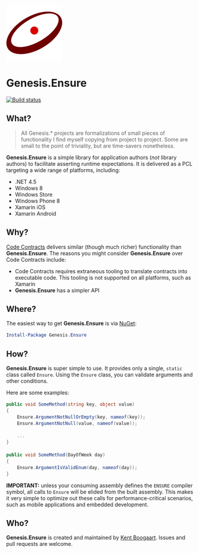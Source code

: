 ![Logo](Art/Logo150x150.png "Logo")

# Genesis.Ensure

[![Build status](https://ci.appveyor.com/api/projects/status/lu38d2kn4tmclwv4?svg=true)](https://ci.appveyor.com/project/kentcb/genesis-ensure)

## What?

> All Genesis.* projects are formalizations of small pieces of functionality I find myself copying from project to project. Some are small to the point of triviality, but are time-savers nonetheless.
 
**Genesis.Ensure** is a simple library for application authors (_not_ library authors) to facilitate asserting runtime expectations. It is delivered as a PCL targeting a wide range of platforms, including:

* .NET 4.5
* Windows 8
* Windows Store
* Windows Phone 8
* Xamarin iOS
* Xamarin Android

## Why?

[Code Contracts]() delivers similar (though much richer) functionality than **Genesis.Ensure**. The reasons you might consider **Genesis.Ensure** over Code Contracts include:

 * Code Contracts requires extraneous tooling to translate contracts into executable code. This tooling is not supported on all platforms, such as Xamarin
 * **Genesis.Ensure** has a simpler API

## Where?

The easiest way to get **Genesis.Ensure** is via [NuGet](http://www.nuget.org/packages/Genesis.Ensure/):

```PowerShell
Install-Package Genesis.Ensure
```

## How?

**Genesis.Ensure** is super simple to use. It provides only a single, `static` class called `Ensure`. Using the `Ensure` class, you can validate arguments and other conditions.

Here are some examples:

```C#
public void SomeMethod(string key, object value)
{
    Ensure.ArgumentNotNullOrEmpty(key, nameof(key));
    Ensure.ArgumentNotNull(value, nameof(value));

    ...
}

public void SomeMethod(DayOfWeek day)
{
    Ensure.ArgumentIsValidEnum(day, nameof(day));
}
```

**IMPORTANT:** unless your consuming assembly defines the `ENSURE` compiler symbol, all calls to `Ensure` will be elided from the built assembly. This makes it very simple to optimize out these calls for performance-critical scenarios, such as mobile applications and embedded development. 

## Who?

**Genesis.Ensure** is created and maintained by [Kent Boogaart](http://kent-boogaart.com). Issues and pull requests are welcome.